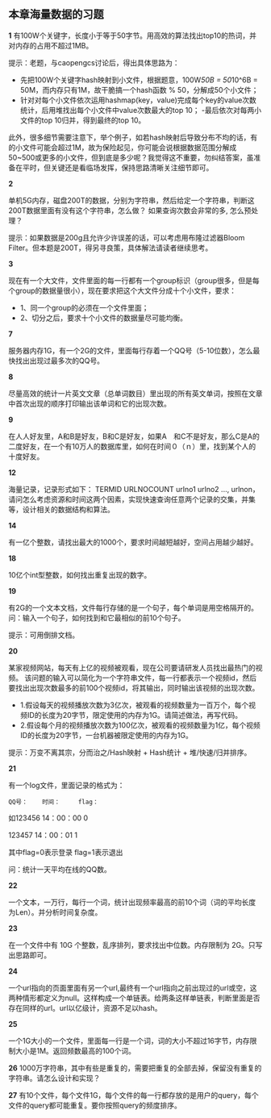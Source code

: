 ## 本章海量数据的习题

**1**
有100W个关键字，长度小于等于50字节。用高效的算法找出top10的热词，并对内存的占用不超过1MB。

提示：老题，与caopengcs讨论后，得出具体思路为：
 - 先把100W个关键字hash映射到小文件，根据题意，100W*50B = 50*10^6B = 50M，而内存只有1M，故干脆搞一个hash函数 % 50，分解成50个小文件；
 - 针对对每个小文件依次运用hashmap(key，value)完成每个key的value次数统计，后用堆找出每个小文件中value次数最大的top 10；
 -最后依次对每两小文件的top 10归并，得到最终的top 10。
 
此外，很多细节需要注意下，举个例子，如若hash映射后导致分布不均的话，有的小文件可能会超过1M，故为保险起见，你可能会说根据数据范围分解成50~500或更多的小文件，但到底是多少呢？我觉得这不重要，勿纠结答案，虽准备在平时，但关键还是看临场发挥，保持思路清晰关注细节即可。

**2**

单机5G内存，磁盘200T的数据，分别为字符串，然后给定一个字符串，判断这200T数据里面有没有这个字符串，怎么做？
如果查询次数会非常的多, 怎么预处理？

提示：如果数据是200g且允许少许误差的话，可以考虑用布隆过滤器Bloom Filter。但本题是200T，得另寻良策，具体解法请读者继续思考。

**3**

现在有一个大文件，文件里面的每一行都有一个group标识（group很多，但是每个group的数据量很小），现在要求把这个大文件分成十个小文件，要求：
 - 1、同一个group的必须在一个文件里面；
 - 2、切分之后，要求十个小文件的数据量尽可能均衡。

**7**

服务器内存1G，有一个2G的文件，里面每行存着一个QQ号（5-10位数），怎么最快找出出现过最多次的QQ号。

**8**

尽量高效的统计一片英文文章（总单词数目）里出现的所有英文单词，按照在文章中首次出现的顺序打印输出该单词和它的出现次数。

**9**

在人人好友里，A和B是好友，B和C是好友，如果A　和C不是好友，那么C是A的二度好友，在一个有10万人的数据库里，如何在时间０（ｎ）里，找到某个人的十度好友。


**12**

海量记录，记录形式如下： TERMID URLNOCOUNT urlno1 urlno2   ..., urlnon，请问怎么考虑资源和时间这两个因素，实现快速查询任意两个记录的交集，并集等，设计相关的数据结构和算法。



**14**

有一亿个整数，请找出最大的1000个，要求时间越短越好，空间占用越少越好。


**18**

10亿个int型整数，如何找出重复出现的数字。


**19**

有2G的一个文本文档，文件每行存储的是一个句子，每个单词是用空格隔开的。问：输入一个句子，如何找到和它最相似的前10个句子。

提示：可用倒排文档。


**20**

某家视频网站，每天有上亿的视频被观看，现在公司要请研发人员找出最热门的视频。 
该问题的输入可以简化为一个字符串文件，每一行都表示一个视频id，然后要找出出现次数最多的前100个视频id，将其输出，同时输出该视频的出现次数。 
- 1.假设每天的视频播放次数为3亿次，被观看的视频数量为一百万个，每个视频ID的长度为20字节，限定使用的内存为1G。请简述做法，再写代码。 
- 2.假设每个月的视频播放次数为100亿次，被观看的视频数量为1亿，每个视频ID的长度为20字节，一台机器被限定使用的内存为1G。 

提示：万变不离其宗，分而治之/Hash映射 + Hash统计 + 堆/快速/归并排序。


**21**

有一个log文件，里面记录的格式为：

    QQ号：    时间：     flag：
    
如123456   14：00：00     0 

  123457   14：00：01     1
  
其中flag=0表示登录 flag=1表示退出

问：统计一天平均在线的QQ数。 


**22**

一个文本，一万行，每行一个词，统计出现频率最高的前10个词（词的平均长度为Len）。并分析时间复杂度。


**23**

在一个文件中有 10G 个整数，乱序排列，要求找出中位数。内存限制为 2G。只写出思路即可。


**24**

一个url指向的页面里面有另一个url,最终有一个url指向之前出现过的url或空，这两种情形都定义为null。这样构成一个单链表。给两条这样单链表，判断里面是否存在同样的url。url以亿级计，资源不足以hash。


**25**

一个1G大小的一个文件，里面每一行是一个词，词的大小不超过16字节，内存限制大小是1M。返回频数最高的100个词。


**26**
1000万字符串，其中有些是重复的，需要把重复的全部去掉，保留没有重复的字符串。请怎么设计和实现？


**27**
有10个文件，每个文件1G，每个文件的每一行都存放的是用户的query，每个文件的query都可能重复。要你按照query的频度排序。
